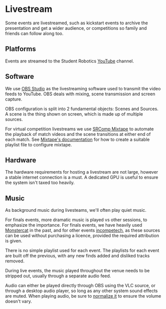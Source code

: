 # Livestream

Some events are livestreamed, such as kickstart events to archive the presentation and get a wider audience, or competitions so family and friends can follow along too.

## Platforms

Events are streamed to the Student Robotics [YouTube](https://www.youtube.com/user/studentrobotics) channel.

## Software

We use [OBS Studio](https://obsproject.com/) as the livestreaming software used to transmit the video feeds to YouTube. OBS deals with mixing, scene transmission and screen capture.

OBS configuration is split into 2 fundamental objects: Scenes and Sources. A scene is the thing shown on screen, which is made up of multiple sources.

For virtual competition livestreams we use [SRComp Mixtape](https://github.com/srobo/srcomp-mixtape) to automate the playback of match videos and the scene transitions at either end of each match. See [Mixtape's documentation](https://github.com/srobo/srcomp-mixtape#configuration) for how to create a suitable playlist file to configure mixtape.

## Hardware

The hardware requirements for hosting a livestream are not large, however a stable internet connection is a must. A dedicated GPU is useful to ensure the system isn't taxed too heavily.

## Music

As background music during livesteams, we'll often play quiet music.

For finals events, more dramatic music is played vs other sessions, to emphasize the importance. For finals events, we have heavily used [Monstercat](https://www.monstercat.com/) in the past, and for other events [incompetech](https://incompetech.com/), as these sources can be used without purchasing a licence, provided the required attribution is given.

There is no simple playlist used for each event. The playlists for each event are built off the previous, with any new finds added and disliked tracks removed.

During live events, the music played throughout the venue needs to be stripped out, usually through a separate audio feed.

Audio can either be played directly through OBS using the VLC source, or through a desktop audio player, so long as any other system sound effects are muted. When playing audio, be sure to [normalize it](https://www.alphr.com/normalize-volume-vlc) to ensure the volume doesn't vary.
